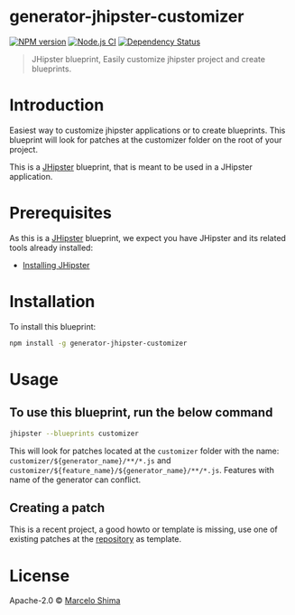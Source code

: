 # generator-jhipster-customizer
[![NPM version](https://img.shields.io/npm/v/generator-jhipster-customizer.svg)](https://npmjs.org/package/generator-jhipster-customizer)
[![Node.js CI](https://github.com/mshima/generator-jhipster-customizer/workflows/Node.js%20CI/badge.svg)](https://github.com/mshima/generator-jhipster-customizer/actions?query=workflow%3A%22Node.js+CI%22)
[![Dependency Status][daviddm-image]][daviddm-url]
> JHipster blueprint, Easily customize jhipster project and create blueprints.

# Introduction

Easiest way to customize jhipster applications or to create blueprints.
This blueprint will look for patches at the customizer folder on the root of your project.

This is a [JHipster](https://www.jhipster.tech/) blueprint, that is meant to be used in a JHipster application.

# Prerequisites

As this is a [JHipster](https://www.jhipster.tech/) blueprint, we expect you have JHipster and its related tools already installed:

- [Installing JHipster](https://www.jhipster.tech/installation/)

# Installation

To install this blueprint:

```bash
npm install -g generator-jhipster-customizer
```

# Usage

## To use this blueprint, run the below command

```bash
jhipster --blueprints customizer
```

This will look for patches located at the `customizer` folder with the name: `customizer/${generator_name}/**/*.js` and `customizer/${feature_name}/${generator_name}/**/*.js`.
Features with name of the generator can conflict.

## Creating a patch

This is a recent project, a good howto or template is missing, use one of existing patches at the [repository](https://github.com/mshima/customizer-repository) as template.

# License

Apache-2.0 © [Marcelo Shima](https://github.com/mshima)


[daviddm-image]: https://david-dm.org/mshima/generator-jhipster-customizer.svg?theme=shields.io
[daviddm-url]: https://david-dm.org/mshima/generator-jhipster-customizer
